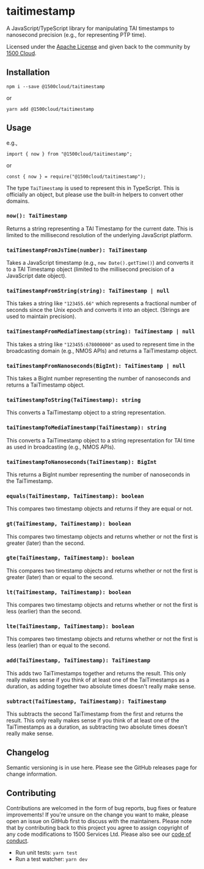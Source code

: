 # taitimestamp

A JavaScript/TypeScript library for manipulating TAI timestamps to nanosecond
precision (e.g., for representing PTP time).

Licensed under the [Apache License](./LICENSE) and given back to the
community by [1500 Cloud](https://www.1500cloud.com/).

## Installation

    npm i --save @1500cloud/taitimestamp

or

    yarn add @1500cloud/taitimestamp

## Usage

e.g.,

    import { now } from "@1500cloud/taitimestamp";

or

    const { now } = require("@1500cloud/taitimestamp");

The type `TaiTimestamp` is used to represent this in TypeScript. This is
officially an object, but please use the built-in helpers to convert other
domains.

### `now(): TaiTimestamp`

Returns a string representing a TAI Timestamp for the current date. This is
limited to the millisecond resolution of the underlying JavaScript platform.

### `taiTimestampFromJsTime(number): TaiTimestamp`

Takes a JavaScript timestamp (e.g., `new Date().getTime()`) and converts it
to a TAI Timestamp object (limited to the millisecond precision of a
JavaScript date object).

### `taiTimestampFromString(string): TaiTimestamp | null`

This takes a string like `"123455.66"` which represents a fractional number
of seconds since the Unix epoch and converts it into an object. (Strings are
used to maintain precision).

### `taiTimestampFromMediaTimestamp(string): TaiTimestamp | null`

This takes a string like `"123455:678000000"` as used to represent time in
the broadcasting domain (e.g., NMOS APIs) and returns a TaiTimestamp object.

### `taiTimestampFromNanoseconds(BigInt): TaiTimestamp | null`

This takes a BigInt number representing the number of nanoseconds and returns
a TaiTimestamp object.

### `taiTimestampToString(TaiTimestamp): string`

This converts a TaiTimestamp object to a string representation.

### `taiTimestampToMediaTimestamp(TaiTimestamp): string`

This converts a TaiTimestamp object to a string representation for TAI time
as used in broadcasting (e.g., NMOS APIs).

### `taiTimestampToNanoseconds(TaiTimestamp): BigInt`

This returns a BigInt number representing the number of nanoseconds in the
TaiTimestamp.

### `equals(TaiTimestamp, TaiTimestamp): boolean`

This compares two timestamp objects and returns if they are equal or not.

### `gt(TaiTimestamp, TaiTimestamp): boolean`

This compares two timestamp objects and returns whether or not the first is
greater (later) than the second.

### `gte(TaiTimestamp, TaiTimestamp): boolean`

This compares two timestamp objects and returns whether or not the first is
greater (later) than or equal to the second.

### `lt(TaiTimestamp, TaiTimestamp): boolean`

This compares two timestamp objects and returns whether or not the first is
less (earlier) than the second.

### `lte(TaiTimestamp, TaiTimestamp): boolean`

This compares two timestamp objects and returns whether or not the first is
less (earlier) than or equal to the second.

### `add(TaiTimestamp, TaiTimestamp): TaiTimestamp`

This adds two TaiTimestamps together and returns the result. This only really
makes sense if you think of at least one of the TaiTimestamps as a duration,
as adding together two absolute times doesn't really make sense.

### `subtract(TaiTimestamp, TaiTimestamp): TaiTimestamp`

This subtracts the second TaiTimestamp from the first and returns the result.
This only really makes sense if you think of at least one of the
TaiTimestamps as a duration, as subtracting two absolute times doesn't really
make sense.

## Changelog

Semantic versioning is in use here. Please see the GitHub releases page for
change information.

## Contributing

Contributions are welcomed in the form of bug reports, bug fixes or feature
improvements! If you're unsure on the change you want to make, please open
an issue on GitHub first to discuss with the maintainers. Please note that by
contributing back to this project you agree to assign copyright of any code
modifications to 1500 Services Ltd. Please also see our [code of conduct](./CODE_OF_CONDUCT.md).

- Run unit tests: `yarn test`
- Run a test watcher: `yarn dev`
